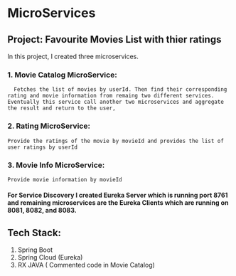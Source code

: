 # MicroServices

## Project: Favourite Movies List with thier ratings

 In this project, I created three microservices.
### 1. Movie Catalog MicroService:
      Fetches the list of movies by userId. Then find their corresponding rating and movie information from remaing two different services.       Eventually this service call another two microservices and aggregate the result and return to the user,

### 2. Rating MicroService:
    Provide the ratings of the movie by movieId and provides the list of user ratings by userId

### 3. Movie Info MicroService: 
    Provide movie information by movieId

#### For Service Discovery I created Eureka Server which is running port 8761 and remaining microservices are the Eureka Clients which are running on 8081, 8082, and 8083.


## Tech Stack:
  1. Spring Boot
  2. Spring Cloud (Eureka)
  3. RX JAVA ( Commented code in Movie Catalog)
